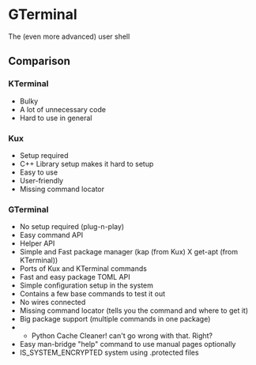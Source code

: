 # GTerminal

The (even more advanced) user shell

## Comparison

### KTerminal

* Bulky
* A lot of unnecessary code
* Hard to use in general

### Kux

* Setup required
* C++ Library setup makes it hard to setup
* Easy to use
* User-friendly
* Missing command locator

### GTerminal

* No setup required (plug-n-play)
* Easy command API
* Helper API
* Simple and Fast package manager (kap (from Kux) X get-apt (from KTerminal))
* Ports of Kux and KTerminal commands
* Fast and easy package TOML API
* Simple configuration setup in the system
* Contains a few base commands to test it out
* No wires connected
* Missing command locator (tells you the command and where to get it)
* Big package support (multiple commands in one package)
* + Python Cache Cleaner! can't go wrong with that. Right?
* Easy man-bridge "help" command to use manual pages optionally
* IS_SYSTEM_ENCRYPTED system using .protected files

